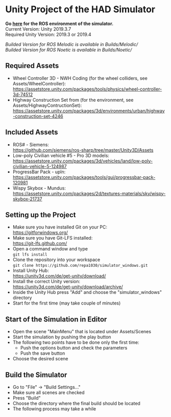 # Unity Project of the HAD Simulator

**Go [here](https://github.com/repa1030/simulator_ubuntu) for the ROS environment of the simulator.**  
Current Version: Unity 2019.3.7  
Required Unity Version: 2019.3 or 2019.4  

_Builded Version for ROS Melodic is available in Builds/Melodic/_  
_Builded Version for ROS Noetic is available in Builds/Noetic/_  

## Required Assets

* Wheel Controller 3D - NWH Coding (for the wheel colliders, see Assets/WheelController):  
<https://assetstore.unity.com/packages/tools/physics/wheel-controller-3d-74512>
* Highway Construction Set from  (for the environment, see Assets/HighwayContructionSet):  
<https://assetstore.unity.com/packages/3d/environments/urban/highway-construction-set-4246>

## Included Assets

* ROS# - Siemens:  
<https://github.com/siemens/ros-sharp/tree/master/Unity3D/Assets>
* Low-poly Civilian vehicle #5 - Pro 3D models:  
<https://assetstore.unity.com/packages/3d/vehicles/land/low-poly-civilian-vehicle-5-124987>
* ProgressBar Pack - upln:  
<https://assetstore.unity.com/packages/tools/gui/progressbar-pack-120981>
* Wispy Skybox - Mundus:  
<https://assetstore.unity.com/packages/2d/textures-materials/sky/wispy-skybox-21737>

## Setting up the Project

* Make sure you have installed Git on your PC:  
<https://gitforwindows.org/>
* Make sure you have Git-LFS installed:  
<https://git-lfs.github.com/>
* Open a command window and type  
`git lfs install`
* Clone the repository into your workspace  
`git clone https://github.com/repa1030/simulator_windows.git`
* Install Unity Hub:  
<https://unity3d.com/de/get-unity/download/>
* Install the correct Unity version:  
<https://unity3d.com/de/get-unity/download/archive/>
* Inside the Unity Hub press "Add" and choose the "simulator_windows" directory
* Start for the first time (may take couple of minutes)

## Start of the Simulation in Editor

* Open the scene "MainMenu" that is located under Assets/Scenes
* Start the simulation by pushing the play button
* The following two points have to be done only the first time:  
    * Push the options button and check the parameters
    * Push the save button
* Choose the desired scene

## Build the Simulator

* Go to "File" -> "Build Settings..."
* Make sure all scenes are checked
* Press "Build"
* Choose the directory where the final build should be located
* The following process may take a while
